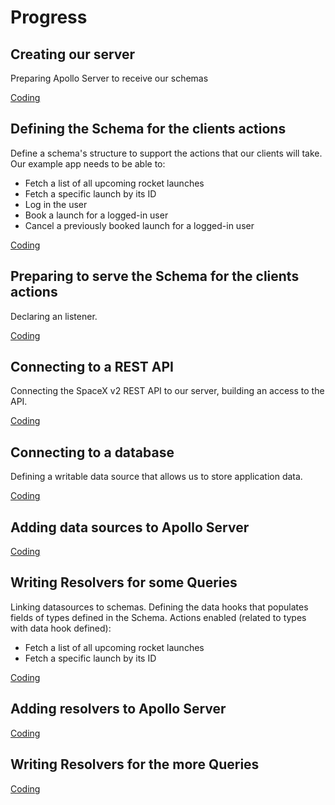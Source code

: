 # Progress

## Creating our server

Preparing Apollo Server to receive our schemas

[Coding](./server/src/index.js)

## Defining the Schema for the clients actions

Define a schema's structure to support the actions that our clients will take. Our example app needs to be able to:

* Fetch a list of all upcoming rocket launches
* Fetch a specific launch by its ID
* Log in the user
* Book a launch for a logged-in user
* Cancel a previously booked launch for a logged-in user

[Coding](./server/src/schema.js)

## Preparing to serve the Schema for the clients actions

Declaring an listener.

[Coding](./server/src/index.js)

## Connecting to a REST API

Connecting the SpaceX v2 REST API to our server, building an access to the API.

[Coding](./server/src/datasources/launch.js)

## Connecting to a database

Defining a writable data source that allows us to store application data.

[Coding](./server/src/datasources/user.js)

## Adding data sources to Apollo Server

[Coding](./server/src/index.js)

## Writing Resolvers for some Queries

Linking datasources to schemas. Defining the data hooks that populates fields of types defined in the Schema. Actions enabled (related to types with data hook defined):

* Fetch a list of all upcoming rocket launches
* Fetch a specific launch by its ID

[Coding](./server/src/resolvers.js)

## Adding resolvers to Apollo Server

[Coding](./server/src/index.js)

## Writing Resolvers for the more Queries

[Coding](./server/src/resolvers.js)
